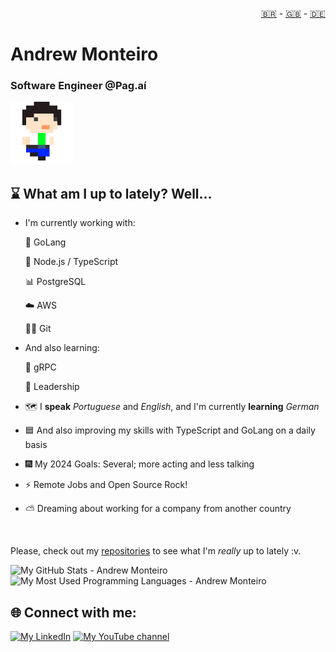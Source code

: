 <p align="right">
  <a href="README.pt.md">🇧🇷</a> - <a href="README.md">🇬🇧</a> - <a href="README.de.md">🇩🇪</a>
</p>

# Andrew Monteiro

### Software Engineer @Pag.aí

<img src="https://raw.githubusercontent.com/Andrew-2609/mec-man/main/logo-gif.gif" alt="Mec-Man logo" width="100" height="100" />

## ⌛ What am I up to lately? Well...

- I'm currently working with:

  🐹 GoLang

  🤖 Node.js / TypeScript

  📊 PostgreSQL

  ☁️ AWS

  👨‍💻 Git

- And also learning:

  📡 gRPC

  🥇 Leadership

- 🗺 I **speak** *Portuguese* and *English*, and I'm currently **learning** *German*
- 🟦 And also improving my skills with TypeScript and GoLang on a daily basis
- 🎆 My 2024 Goals: Several; more acting and less talking
- ⚡ Remote Jobs and Open Source Rock!
- ⛅ Dreaming about working for a company from another country

<br/>

Please, check out my [repositories](https://github.com/Andrew-2609?tab=repositories) to see what I'm *really* up to lately :v.

<p align="left">
 <img alt="My GitHub Stats - Andrew Monteiro" src="https://github-readme-stats.vercel.app/api?username=andrew-2609&show_icons=true&hide_border=true&theme=tokyonight&count_private=true" height="190"> 
 <img alt="My Most Used Programming Languages - Andrew Monteiro" src="https://github-readme-stats.vercel.app/api/top-langs/?username=andrew-2609&layout=compact&hide_border=true&langs_count=8&theme=tokyonight&exclude_repo=Eccezionale-MVC,CorporacaoUmbrella,diversos,projetos,Andrew-2609">
</p>

## 🌐 Connect with me:
<a href="https://www.linkedin.com/in/andrew-2609/" target="_blank"><img alt="My LinkedIn" src="https://img.shields.io/badge/-LinkedIn-%230077B5?style=for-the-badge&logo=linkedin&logoColor=white"></a>
<a href="https://www.youtube.com/channel/UCmQ39rZeUW3dxMiSjm6YX7Q" target="_blank"><img alt="My YouTube channel" src="https://img.shields.io/badge/YouTube-FF0000?style=for-the-badge&logo=youtube&logoColor=white"></a>
